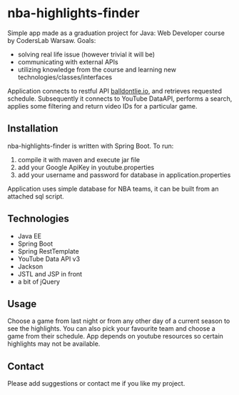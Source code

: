 # nba-highlights-finder

Simple app made as a graduation project for Java: Web Developer course by CodersLab Warsaw. Goals: 
* solving real life issue (however trivial it will be)
* communicating with external APIs
* utilizing knowledge from the course and learning new technologies/classes/interfaces

Application connects to restful API [balldontlie.io](https://www.balldontlie.io/), and retrieves requested schedule. 
Subsequently it connects to YouTube DataAPI, performs a search, applies some filtering and return video IDs for a particular game.   

## Installation

nba-highlights-finder is written with Spring Boot. To run:
1. compile it with maven and execute jar file
2. add your Google ApiKey in youtube.properties
3. add your username and password for database in application.properties

Application uses simple database for NBA teams, it can be built from an attached sql script.

## Technologies

* Java EE
* Spring Boot
* Spring RestTemplate
* YouTube Data API v3
* Jackson
* JSTL and JSP in front
* a bit of jQuery

## Usage

Choose a game from last night or from any other day of a current season to see the highlights. You can also pick your favourite team and choose a game from their schedule. App depends on youtube resources so certain highlights may not be available.

## Contact

Please add suggestions or contact me if you like my project.
